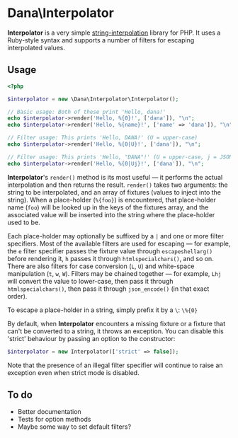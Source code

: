 # Dana\Interpolator

**Interpolator** is a very simple
[string-interpolation](https://en.wikipedia.org/wiki/String_interpolation)
library for PHP. It uses a Ruby-style syntax and supports a number of filters
for escaping interpolated values.

## Usage

```php
<?php

$interpolator = new \Dana\Interpolator\Interpolator();

// Basic usage: Both of these print 'Hello, dana!'
echo $interpolator->render('Hello, %{0}!', ['dana']), "\n";
echo $interpolator->render('Hello, %{name}!', ['name' => 'dana']), "\n";

// Filter usage: This prints 'Hello, DANA!' (U = upper-case)
echo $interpolator->render('Hello, %{0|U}!', ['dana']), "\n";

// Filter usage: This prints 'Hello, "DANA"!' (U = upper-case, j = JSON-encode)
echo $interpolator->render('Hello, %{0|Uj}!', ['dana']), "\n";
```

**Interpolator**'s `render()` method is its most useful — it performs the actual
interpolation and then returns the result. `render()` takes two arguments: the
string to be interpolated, and an array of fixtures (values to inject into the
string). When a place-holder (`%{foo}`) is encountered, that place-holder name
(`foo`) will be looked up in the keys of the fixtures array, and the associated
value will be inserted into the string where the place-holder used to be.

Each place-holder may optionally be suffixed by a `|` and one or more filter
specifiers. Most of the available filters are used for escaping — for example,
the `e` filter specifier passes the fixture value through `escapeshellarg()`
before rendering it, `h` passes it through `htmlspecialchars()`, and so on.
There are also filters for case conversion (`L`, `U`) and white-space
manipulation (`t`, `w`, `W`). Filters may be chained together — for example,
`Lhj` will convert the value to lower-case, then pass it through
`htmlspecialchars()`, then pass it through `json_encode()` (in that exact
order).

To escape a place-holder in a string, simply prefix it by a `\`: `\%{0}`

By default, when **Interpolator** encounters a missing fixture or a fixture that
can't be converted to a string, it throws an exception. You can disable this
'strict' behaviour by passing an option to the constructor:

```php
$interpolator = new Interpolator(['strict' => false]);
```

Note that the presence of an illegal filter specifier will continue to raise an
exception even when strict mode is disabled.

## To do

* Better documentation
* Tests for option methods
* Maybe some way to set default filters?

